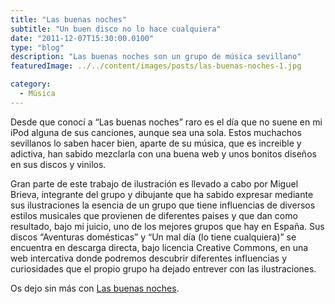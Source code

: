 ```yaml
---
title: "Las buenas noches"
subtitle: "Un buen disco no lo hace cualquiera"
date: "2011-12-07T15:30:00.0100"
type: "blog"
description: "Las buenas noches son un grupo de música sevillano"
featuredImage: ../../content/images/posts/las-buenas-noches-1.jpg

category:
  - Música
---
```


Desde que conocí a “Las buenas noches” raro es el día que no suene en mi iPod alguna de sus canciones, aunque sea una sola. Estos muchachos sevillanos lo saben hacer bien, aparte de su música, que es increible y adictiva, han sabido mezclarla con una buena web y unos bonitos diseños en sus discos y vinilos.

Gran parte de este trabajo de ilustración es llevado a cabo por Miguel Brieva, integrante del grupo y dibujante que ha sabido expresar mediante sus ilustraciones la esencia de un grupo que tiene influencias de diversos estilos musicales que provienen de diferentes paises y que dan como resultado, bajo mi juicio, uno de los mejores grupos que hay en España. Sus discos “Aventuras domésticas” y “Un mal día (lo tiene cualquiera)” se encuentra en descarga directa, bajo licencia Creative Commons, en una web intercativa donde podremos descubrir diferentes influencias y curiosidades que el propio grupo ha dejado entrever con las ilustraciones.

Os dejo sin más con [Las buenas noches](https://lasbuenasnoches.bandcamp.com).
